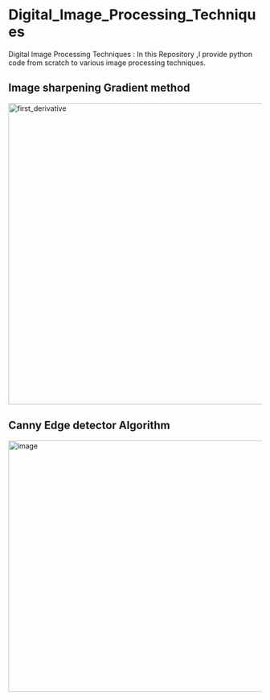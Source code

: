 # Digital_Image_Processing_Techniques
Digital Image Processing Techniques : In this Repository ,I provide python code from scratch to various image processing techniques.

<h2> Image sharpening Gradient method </h3>
<img width="800"  height ='600' alt="first_derivative" src="https://github.com/ankitaanand28/Digital_Image_Processing_Techniques/assets/95133586/768d097d-1a15-444f-8809-0d91dd8121f7">

<h2> Canny Edge detector Algorithm </h2>
<img width="800"  height ='500' alt="image" src="https://github.com/ankitaanand28/Digital_Image_Processing_Techniques/assets/95133586/455c2f89-f42e-41fd-8222-27e58678a163">


